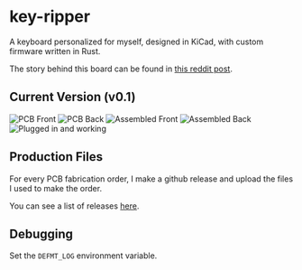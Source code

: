 # key-ripper

A keyboard personalized for myself, designed in KiCad, with custom firmware written in Rust.

The story behind this board can be found in [this reddit post](https://www.reddit.com/r/MechanicalKeyboards/comments/vtlujd/i_built_a_keyboard_pcb_and_wrote_firmware_for_it/).

## Current Version (v0.1)

![PCB Front](https://i.imgur.com/pEsHZqL.jpeg)
![PCB Back](https://i.imgur.com/iWDIUL9.jpeg)
![Assembled Front](https://i.imgur.com/rEM1gKr.jpeg)
![Assembled Back](https://i.imgur.com/TvYkt1t.jpeg)
![Plugged in and working](https://i.imgur.com/G42Mo8T.jpeg)

## Production Files

For every PCB fabrication order, I make a github release and upload the files I used to make the order.

You can see a list of releases [here](https://github.com/bschwind/key-ripper/releases).

## Debugging

Set the `DEFMT_LOG` environment variable.

